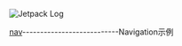![Jetpack Log](https://github.com/L-X-J/JetpackSample/blob/master/img/jetpack-log.png)

[nav](/nav)---------------------------Navigation示例
